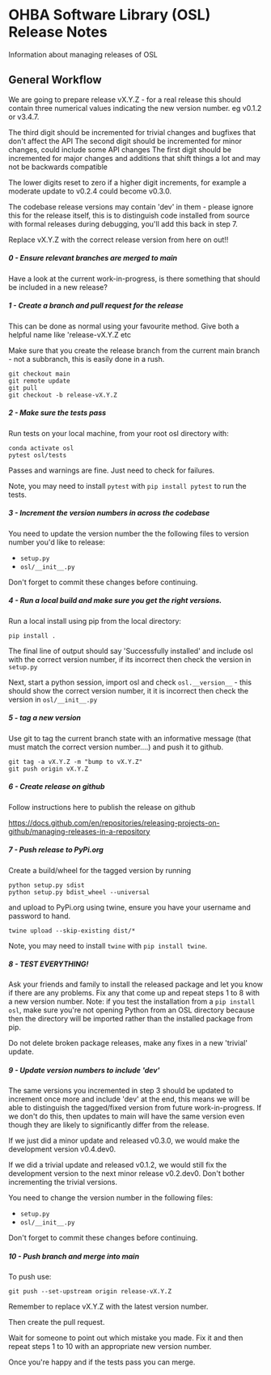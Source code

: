 OHBA Software Library (OSL) Release Notes
=========================================
Information about managing releases of OSL

General Workflow
----------------

We are going to prepare release vX.Y.Z - for a real release this should contain three numerical values indicating the new version number. eg v0.1.2 or v3.4.7.

The third digit should be incremented for trivial changes and bugfixes that don't affect the API
The second digit should be incremented for minor changes, could include some API changes
The first digit should be incremented for major changes and additions that shift things a lot and may not be backwards compatible

The lower digits reset to zero if a higher digit increments, for example a moderate update to v0.2.4 could become v0.3.0.

The codebase release versions may contain 'dev' in them - please ignore this for the release itself, this is to distinguish code installed from source with formal releases during debugging, you'll add this back in step 7.

Replace vX.Y.Z with the correct release version from here on out!!

##### 0 - Ensure relevant branches are merged to main

Have a look at the current work-in-progress, is there something that should be included in a new release?


##### 1 - Create a branch and pull request for the release

This can be done as normal using your favourite method. Give both a helpful name like 'release-vX.Y.Z etc

Make sure that you create the release branch from the current main branch - not a subbranch, this is easily done in a rush.

```
git checkout main
git remote update
git pull
git checkout -b release-vX.Y.Z
```

##### 2 - Make sure the tests pass

Run tests on your local machine, from your root osl directory with:

```
conda activate osl
pytest osl/tests
```

Passes and warnings are fine. Just need to check for failures.

Note, you may need to install `pytest` with `pip install pytest` to run the tests.


##### 3 - Increment the version numbers in across the codebase

You need to update the version number the the following files to version number you'd like to release:

- `setup.py`
- `osl/__init__.py`

Don't forget to commit these changes before continuing.

##### 4 - Run a local build and make sure you get the right versions.

Run a local install using pip from the local directory:

```
pip install .
```

The final line of output should say 'Successfully installed' and include osl with the correct version number, if its incorrect then check the version in `setup.py`

Next, start a python session, import osl and check `osl.__version__` - this should show the correct version number, it it is incorrect then check the version in `osl/__init__.py`


##### 5 - tag a new version

Use git to tag the current branch state with an informative message (that must match the correct version number....) and push it to github.

```
git tag -a vX.Y.Z -m "bump to vX.Y.Z"
git push origin vX.Y.Z
```

##### 6 - Create release on github

Follow instructions here to publish the release on github

https://docs.github.com/en/repositories/releasing-projects-on-github/managing-releases-in-a-repository

##### 7 - Push release to PyPi.org

Create a build/wheel for the tagged version by running

```
python setup.py sdist
python setup.py bdist_wheel --universal
```

and upload to PyPi.org using twine, ensure you have your username and password to hand.

```
twine upload --skip-existing dist/*
```

Note, you may need to install `twine` with `pip install twine`.

##### 8 - TEST EVERYTHING!

Ask your friends and family to install the released package and let you know if there are any problems. Fix any that come up and repeat steps 1 to 8 with a new version number. 
Note: if you test the installation from a `pip install osl`, make sure you're not opening Python from an OSL directory because then the directory will be imported rather than the installed package from pip.

Do not delete broken package releases, make any fixes in a new 'trivial' update.


##### 9 - Update version numbers to include 'dev'

The same versions you incremented in step 3 should be updated to increment once more and include 'dev' at the end, this means we will be able to distinguish the tagged/fixed version from future work-in-progress. If we don't do this, then updates to main will have the same version even though they are likely to significantly differ from the release.

If we just did a minor update and released v0.3.0, we would make the development version v0.4.dev0.

If we did a trivial update and released v0.1.2, we would still fix the development version to the next minor release v0.2.dev0. Don't bother incrementing the trivial versions.

You need to change the version number in the following files:

- `setup.py`
- `osl/__init__.py`

Don't forget to commit these changes before continuing.

##### 10 - Push branch and merge into main

To push use:

```
git push --set-upstream origin release-vX.Y.Z
```
Remember to replace vX.Y.Z with the latest version number.

Then create the pull request.

Wait for someone to point out which mistake you made. Fix it and then repeat steps 1 to 10 with an appropriate new version number.

Once you're happy and if the tests pass you can merge.
